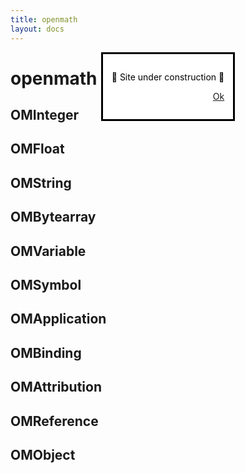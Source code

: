 ```yaml
---
title: openmath
layout: docs
---
```


<dialog id="constructionwarn" open>
<article>
<p> 🚧 Site under construction 🚧</p>
<p style="text-align:right">
<a role="button" href="#" onclick="document.getElementById('constructionwarn').close()">Ok</a>
</p>
</article>
</dialog>

# openmath module

## OMInteger
## OMFloat
## OMString
## OMBytearray
## OMVariable
## OMSymbol
## OMApplication
## OMBinding
## OMAttribution
## OMReference
## OMObject